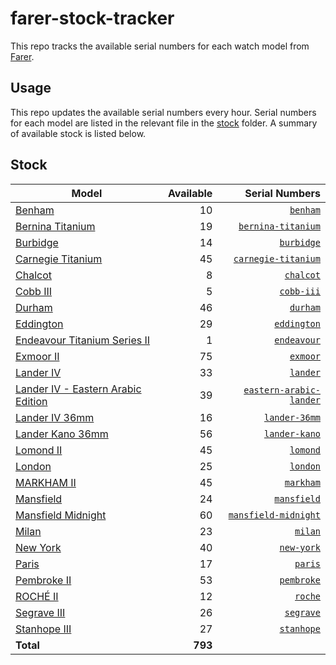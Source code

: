 # farer-stock-tracker

This repo tracks the available serial numbers for each watch model from [Farer](https://farer.com).

## Usage

This repo updates the available serial numbers every hour. Serial numbers for each model are listed in the relevant file in the [stock](./stock) folder. A summary of available stock is listed below.

## Stock

| Model | Available | Serial Numbers |
| ----- | --------: | -------------: |
| [Benham](https://usd.farer.com/products/benham) | 10 | [`benham`](./stock/benham) |
| [Bernina Titanium](https://usd.farer.com/products/bernina-titanium) | 19 | [`bernina-titanium`](./stock/bernina-titanium) |
| [Burbidge](https://usd.farer.com/products/burbidge) | 14 | [`burbidge`](./stock/burbidge) |
| [Carnegie Titanium](https://usd.farer.com/products/carnegie-titanium) | 45 | [`carnegie-titanium`](./stock/carnegie-titanium) |
| [Chalcot](https://usd.farer.com/products/chalcot) | 8 | [`chalcot`](./stock/chalcot) |
| [Cobb III](https://usd.farer.com/products/cobb-iii) | 5 | [`cobb-iii`](./stock/cobb-iii) |
| [Durham](https://usd.farer.com/products/durham) | 46 | [`durham`](./stock/durham) |
| [Eddington](https://usd.farer.com/products/eddington) | 29 | [`eddington`](./stock/eddington) |
| [Endeavour Titanium Series II](https://usd.farer.com/products/endeavour) | 1 | [`endeavour`](./stock/endeavour) |
| [Exmoor II](https://usd.farer.com/products/exmoor) | 75 | [`exmoor`](./stock/exmoor) |
| [Lander IV](https://usd.farer.com/products/lander) | 33 | [`lander`](./stock/lander) |
| [Lander IV - Eastern Arabic Edition](https://usd.farer.com/products/eastern-arabic-lander) | 39 | [`eastern-arabic-lander`](./stock/eastern-arabic-lander) |
| [Lander IV 36mm](https://usd.farer.com/products/lander-36mm) | 16 | [`lander-36mm`](./stock/lander-36mm) |
| [Lander Kano 36mm](https://usd.farer.com/products/lander-kano) | 56 | [`lander-kano`](./stock/lander-kano) |
| [Lomond II](https://usd.farer.com/products/lomond) | 45 | [`lomond`](./stock/lomond) |
| [London](https://usd.farer.com/products/london) | 25 | [`london`](./stock/london) |
| [MARKHAM II](https://usd.farer.com/products/markham) | 45 | [`markham`](./stock/markham) |
| [Mansfield](https://usd.farer.com/products/mansfield) | 24 | [`mansfield`](./stock/mansfield) |
| [Mansfield Midnight](https://usd.farer.com/products/mansfield-midnight) | 60 | [`mansfield-midnight`](./stock/mansfield-midnight) |
| [Milan](https://usd.farer.com/products/milan) | 23 | [`milan`](./stock/milan) |
| [New York](https://usd.farer.com/products/new-york) | 40 | [`new-york`](./stock/new-york) |
| [Paris](https://usd.farer.com/products/paris) | 17 | [`paris`](./stock/paris) |
| [Pembroke II](https://usd.farer.com/products/pembroke) | 53 | [`pembroke`](./stock/pembroke) |
| [ROCHÉ II](https://usd.farer.com/products/roche) | 12 | [`roche`](./stock/roche) |
| [Segrave III](https://usd.farer.com/products/segrave) | 26 | [`segrave`](./stock/segrave) |
| [Stanhope III](https://usd.farer.com/products/stanhope) | 27 | [`stanhope`](./stock/stanhope) |
| **Total** | **793** | |
